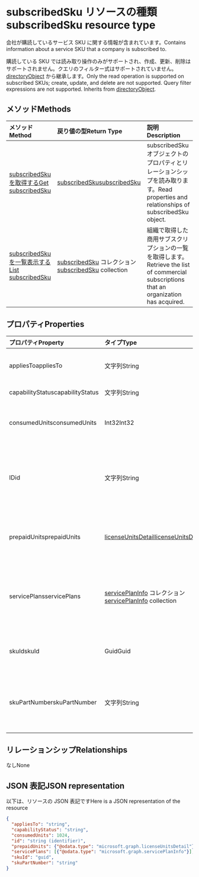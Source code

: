 # <a name="subscribedsku-resource-type"></a><span data-ttu-id="b240e-101">subscribedSku リソースの種類</span><span class="sxs-lookup"><span data-stu-id="b240e-101">subscribedSku resource type</span></span>

<span data-ttu-id="b240e-102">会社が購読しているサービス SKU に関する情報が含まれています。</span><span class="sxs-lookup"><span data-stu-id="b240e-102">Contains information about a service SKU that a company is subscribed to.</span></span>

<span data-ttu-id="b240e-p101">購読している SKU では読み取り操作のみがサポートされ、作成、更新、削除はサポートされません。クエリのフィルター式はサポートされていません。[directoryObject](directoryobject.md) から継承します。</span><span class="sxs-lookup"><span data-stu-id="b240e-p101">Only the read operation is supported on subscribed SKUs; create, update, and delete are not supported. Query filter expressions are not supported. Inherits from [directoryObject](directoryobject.md).</span></span>

## <a name="methods"></a><span data-ttu-id="b240e-106">メソッド</span><span class="sxs-lookup"><span data-stu-id="b240e-106">Methods</span></span>
| <span data-ttu-id="b240e-107">メソッド</span><span class="sxs-lookup"><span data-stu-id="b240e-107">Method</span></span>           | <span data-ttu-id="b240e-108">戻り値の型</span><span class="sxs-lookup"><span data-stu-id="b240e-108">Return Type</span></span>    |<span data-ttu-id="b240e-109">説明</span><span class="sxs-lookup"><span data-stu-id="b240e-109">Description</span></span>|
|:---------------|:--------|:----------|
|[<span data-ttu-id="b240e-110">subscribedSku を取得する</span><span class="sxs-lookup"><span data-stu-id="b240e-110">Get subscribedSku</span></span>](../api/subscribedsku_get.md) | [<span data-ttu-id="b240e-111">subscribedSku</span><span class="sxs-lookup"><span data-stu-id="b240e-111">subscribedSku</span></span>](subscribedsku.md) |<span data-ttu-id="b240e-112">subscribedSku オブジェクトのプロパティとリレーションシップを読み取ります。</span><span class="sxs-lookup"><span data-stu-id="b240e-112">Read properties and relationships of subscribedSku object.</span></span>|
|[<span data-ttu-id="b240e-113">subscribedSku を一覧表示する</span><span class="sxs-lookup"><span data-stu-id="b240e-113">List subscribedSku</span></span>](../api/subscribedsku_list.md) | <span data-ttu-id="b240e-114">[subscribedSku](subscribedsku.md) コレクション</span><span class="sxs-lookup"><span data-stu-id="b240e-114">[subscribedSku](subscribedsku.md) collection</span></span> |<span data-ttu-id="b240e-115">組織で取得した商用サブスクリプションの一覧を取得します。</span><span class="sxs-lookup"><span data-stu-id="b240e-115">Retrieve the list of commercial subscriptions that an organization has acquired.</span></span>|

## <a name="properties"></a><span data-ttu-id="b240e-116">プロパティ</span><span class="sxs-lookup"><span data-stu-id="b240e-116">Properties</span></span>
| <span data-ttu-id="b240e-117">プロパティ</span><span class="sxs-lookup"><span data-stu-id="b240e-117">Property</span></span>     | <span data-ttu-id="b240e-118">タイプ</span><span class="sxs-lookup"><span data-stu-id="b240e-118">Type</span></span>   |<span data-ttu-id="b240e-119">説明</span><span class="sxs-lookup"><span data-stu-id="b240e-119">Description</span></span>|
|:---------------|:--------|:----------|
|<span data-ttu-id="b240e-120">appliesTo</span><span class="sxs-lookup"><span data-stu-id="b240e-120">appliesTo</span></span>|<span data-ttu-id="b240e-121">文字列</span><span class="sxs-lookup"><span data-stu-id="b240e-121">String</span></span>| <span data-ttu-id="b240e-122">"User" や "Company" など。</span><span class="sxs-lookup"><span data-stu-id="b240e-122">For example, "User" or "Company".</span></span> |
|<span data-ttu-id="b240e-123">capabilityStatus</span><span class="sxs-lookup"><span data-stu-id="b240e-123">capabilityStatus</span></span>|<span data-ttu-id="b240e-124">文字列</span><span class="sxs-lookup"><span data-stu-id="b240e-124">String</span></span>| <span data-ttu-id="b240e-125">「有効」など。</span><span class="sxs-lookup"><span data-stu-id="b240e-125">For example, "Enabled".</span></span> |
|<span data-ttu-id="b240e-126">consumedUnits</span><span class="sxs-lookup"><span data-stu-id="b240e-126">consumedUnits</span></span>|<span data-ttu-id="b240e-127">Int32</span><span class="sxs-lookup"><span data-stu-id="b240e-127">Int32</span></span>| <span data-ttu-id="b240e-128">割り当てられたライセンスの数。</span><span class="sxs-lookup"><span data-stu-id="b240e-128">The number of licenses that have been assigned.</span></span> |
|<span data-ttu-id="b240e-129">ID</span><span class="sxs-lookup"><span data-stu-id="b240e-129">id</span></span>|<span data-ttu-id="b240e-130">文字列</span><span class="sxs-lookup"><span data-stu-id="b240e-130">String</span></span>| <span data-ttu-id="b240e-p102">購読している SKU オブジェクトの一意識別子。キーであり、null 許容ではありません。</span><span class="sxs-lookup"><span data-stu-id="b240e-p102">The unique identifier for the subscribed sku object. Key, not nullable.</span></span> |
|<span data-ttu-id="b240e-133">prepaidUnits</span><span class="sxs-lookup"><span data-stu-id="b240e-133">prepaidUnits</span></span>|[<span data-ttu-id="b240e-134">licenseUnitsDetail</span><span class="sxs-lookup"><span data-stu-id="b240e-134">licenseUnitsDetail</span></span>](licenseunitsdetail.md)| <span data-ttu-id="b240e-135">プリペイド ライセンスの数と状態に関する情報。</span><span class="sxs-lookup"><span data-stu-id="b240e-135">Information about the number and status of prepaid licenses.</span></span> |
|<span data-ttu-id="b240e-136">servicePlans</span><span class="sxs-lookup"><span data-stu-id="b240e-136">servicePlans</span></span>|<span data-ttu-id="b240e-137">[servicePlanInfo](serviceplaninfo.md) コレクション</span><span class="sxs-lookup"><span data-stu-id="b240e-137">[servicePlanInfo](serviceplaninfo.md) collection</span></span>| <span data-ttu-id="b240e-p103">SKU と併用できるサービス プランに関する情報。null 許容ではありません</span><span class="sxs-lookup"><span data-stu-id="b240e-p103">Information about the service plans that are available with the SKU. Not nullable</span></span> |
|<span data-ttu-id="b240e-140">skuId</span><span class="sxs-lookup"><span data-stu-id="b240e-140">skuId</span></span>|<span data-ttu-id="b240e-141">Guid</span><span class="sxs-lookup"><span data-stu-id="b240e-141">Guid</span></span>| <span data-ttu-id="b240e-142">サービス SKU の一意識別子 (GUID)。</span><span class="sxs-lookup"><span data-stu-id="b240e-142">The unique identifier (GUID) for the service SKU.</span></span> |
|<span data-ttu-id="b240e-143">skuPartNumber</span><span class="sxs-lookup"><span data-stu-id="b240e-143">skuPartNumber</span></span>|<span data-ttu-id="b240e-144">文字列</span><span class="sxs-lookup"><span data-stu-id="b240e-144">String</span></span>| <span data-ttu-id="b240e-145">SKU 部品番号。"AAD_PREMIUM" や "RMSBASIC" など。</span><span class="sxs-lookup"><span data-stu-id="b240e-145">The SKU part number; for example: "AAD_PREMIUM" or "RMSBASIC".</span></span> |

## <a name="relationships"></a><span data-ttu-id="b240e-146">リレーションシップ</span><span class="sxs-lookup"><span data-stu-id="b240e-146">Relationships</span></span>
<span data-ttu-id="b240e-147">なし</span><span class="sxs-lookup"><span data-stu-id="b240e-147">None</span></span>

## <a name="json-representation"></a><span data-ttu-id="b240e-148">JSON 表記</span><span class="sxs-lookup"><span data-stu-id="b240e-148">JSON representation</span></span>

<span data-ttu-id="b240e-149">以下は、リソースの JSON 表記です</span><span class="sxs-lookup"><span data-stu-id="b240e-149">Here is a JSON representation of the resource</span></span>

<!--{
  "blockType": "resource",
  "optionalProperties": [],
  "keyProperty": "id",
  "baseType": "microsoft.graph.entity",
  "@odata.type": "microsoft.graph.subscribedSku",
  "@odata.annotations": [
    {
      "capabilities": {
        "skippable": false,
        "toppable": false,
        "countable": false,
        "expandable": false,
        "filterable": false,
        "referenceable": false,
        "selectable": false
      }
    }
  ]
}-->

```json
{
  "appliesTo": "string",
  "capabilityStatus": "string",
  "consumedUnits": 1024,
  "id": "string (identifier)",
  "prepaidUnits": {"@odata.type": "microsoft.graph.licenseUnitsDetail"},
  "servicePlans": [{"@odata.type": "microsoft.graph.servicePlanInfo"}],
  "skuId": "guid",
  "skuPartNumber": "string"
}

```
<!-- uuid: 8fcb5dbc-d5aa-4681-8e31-b001d5168d79
2015-10-25 14:57:30 UTC -->
<!-- {
  "type": "#page.annotation",
  "description": "subscribedSku resource",
  "keywords": "",
  "section": "documentation",
  "tocPath": ""
}-->
